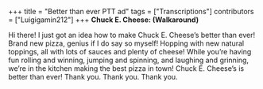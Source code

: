 +++
title = "Better than ever PTT ad"
tags = ["Transcriptions"]
contributors = ["Luigigamin212"]
+++
**Chuck E. Cheese: (Walkaround)**

Hi there! I just got an idea how to make Chuck E. Cheese’s better than ever! Brand new pizza, genius if I do say so myself! Hopping with new natural toppings, all with lots of sauces and plenty of cheese! While you’re having fun rolling and winning, jumping and spinning, and laughing and grinning, we’re in the kitchen making the best pizza in town! Chuck E. Cheese’s is better than ever! Thank you. Thank you. Thank you. 
